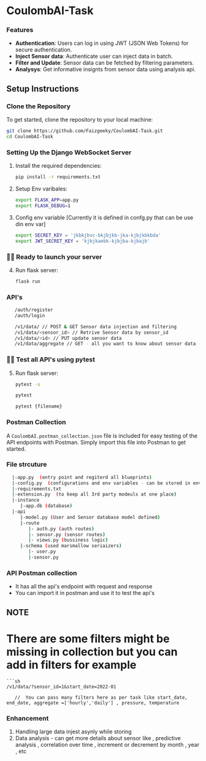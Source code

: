 # CoulombAI-Task



###  Features

- **Authentication**: Users can log in using JWT (JSON Web Tokens) for secure authentication.
- **Inject Sensor data**: Authenticate user can inject data in batch.
- **Filter and Update**: Sensor data can be fetched by filtering parameters.
- **Analysys**: Get informative insignts from sensor data using analysis api.




## Setup Instructions

### Clone the Repository

To get started, clone the repository to your local machine:

```sh
git clone https://github.com/Faizgeeky/CoulombAI-Task.git
cd CoulombAI-Task
```

### Setting Up the Django WebSocket Server



1. Install the required dependencies:
    ```sh
    pip install -r requirements.txt
    ```

2. Setup Env varibales:
    ```sh
    export FLASK_APP=app.py
    export FLASK_DEBUG=1
    ```
3. Config env variable [Currently it is defined in confg.py that can be use din env var]
     ```sh
    export SECRET_KEY = 'jkbkjbvc-bkjbjkb-jka-kjbjkbkbda'
    export JWT_SECRET_KEY = 'kjbjkaebk-kjbjba-kjbajb'  
    ```

###   🚀🚀 Ready to launch your server

4. Run flask server:
    ```sh
    flask run
    ```

### API's

 ```sh
    /auth/register
    /auth/login

    /v1/data/ // POST & GET Sensor data injection and filtering 
    /v1/data/<sensor_id> // Retrive Sensor data by sensor_id
    /v1/data/<id> // PUT update sensor data
    /v1/data/aggregate // GET - all you want to know about sensor data
 ``` 

###   🚀🚀 Test all API's using pytest

5. Run flask server:
    ```sh
    pytest -s 
    ```
    ```sh
    pytest 
    ```
    ```sh
    pytest {filename}
    ```


### Postman Collection

A `CoulombAI.postman_collection.json` file is included for easy testing of the API endpoints with Postman. Simply import this file into Postman to get started.

### File strcuture
```sh
  |-app.py  (entry point and regiterd all blueprints)
  |-config.py  (configurations and env variables - can be stored in env for better security)
  |-requirements.txt  
  |-extension.py  (to keep all 3rd party modeuls at one place)
  |-instance
     |-app.db (database)
  |-api
     |-model.py (User and Sensor database model defined)
     |-route 
        |- auth.py (auth routes)
        |- sensor.py (sensor routes)
        |- views.py (bussiness logic)
     |-schema (used marsmallow seriaizers)
        |- user.py
        |-sensor.py
```    
### API Postman collection

* It has all the api's endpoint with request and response
* You can import it in postman and use it to test the api's

## NOTE

# There are some filters might be missing in collection but you can add in filters  for example 
 ```
```sh
 /v1/data/?sensor_id=1&start_date=2022-01

    //  You can pass many filters here as per task like start_date, end_date, aggregate =['hourly','daily'] , pressure, temperature
```

### Enhancement 
1. Handling large data injest asynly while storing 
2. Data analysis - can get more details about sensor like , predictive analysis , correlation over time , increment or decrement by month , year , etc 



     
